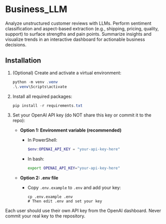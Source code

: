 # Business_LLM
Analyze unstructured customer reviews with LLMs. Perform sentiment classification and aspect-based extraction (e.g., shipping, pricing, quality, support) to surface strengths and pain points. Summarize insights and visualize trends in an interactive dashboard for actionable business decisions.


## Installation

1. (Optional) Create and activate a virtual environment:
	```powershell
	python -m venv .venv
	.\.venv\Scripts\activate
	```

2. Install all required packages:
	```powershell
	pip install -r requirements.txt
	```
3. Set your OpenAI API key (do NOT share this key or commit it to the repo):

	 - **Option 1: Environment variable (recommended)**
		 - In PowerShell:
			 ```powershell
			 $env:OPENAI_API_KEY = "your-api-key-here"
			 ```
		 - In bash:
			 ```bash
			 export OPENAI_API_KEY="your-api-key-here"
			 ```

	 - **Option 2: .env file**
		 - Copy `.env.example` to `.env` and add your key:
			 ```
			 cp .env.example .env
			 # Then edit .env and set your key
			 ```

Each user should use their own API key from the OpenAI dashboard. Never commit your real key to the repository.
